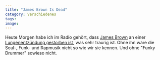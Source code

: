 ```yaml
---
title: "James Brown Is Dead"
category: Verschiedenes
tags: 
image: 
---
```


Heute Morgen habe ich im Radio gehört, dass [James Brown](http://de.wikipedia.org/wiki/James_Brown) an einer [Lungenentzündung gestorben ist](http://www.musicianslife.de/2006/12/25/james-brown-ist-tot/), was sehr traurig ist. Ohne ihn wäre die Soul-, Funk- und Rapmusik nicht so wie wir sie kennen. Und ohne "Funky Drummer" sowieso nicht.